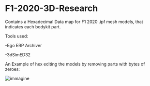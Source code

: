 # F1-2020-3D-Research
Contains a Hexadecimal Data map for F1 2020 .ipf mesh models, that indicates each bodykit part.

Tools used:

-Ego ERP Archiver

-3dSimED32

An Example of hex editing the models by removing parts with bytes of zeroes:

![immagine](https://user-images.githubusercontent.com/30447649/183149722-3f1aa4e7-cd17-4568-92d6-c8984db78bc8.png)


